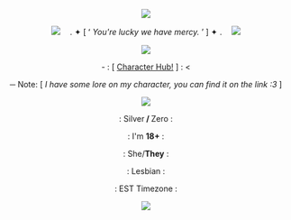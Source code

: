 <p align="center">
  <img src=https://i.pinimg.com/736x/77/5e/d7/775ed74120f44c9640e39668f7410ba9.jpg>
</p>

<p align="center">
  <img src=https://images-wixmp-ed30a86b8c4ca887773594c2.wixmp.com/f/d99f683e-b226-4ed9-9922-5e94fb70fdd6/dkkv1ln-5433ce2e-aef4-44af-be64-a81f71e83f01.gif?token=eyJ0eXAiOiJKV1QiLCJhbGciOiJIUzI1NiJ9.eyJzdWIiOiJ1cm46YXBwOjdlMGQxODg5ODIyNjQzNzNhNWYwZDQxNWVhMGQyNmUwIiwiaXNzIjoidXJuOmFwcDo3ZTBkMTg4OTgyMjY0MzczYTVmMGQ0MTVlYTBkMjZlMCIsIm9iaiI6W1t7InBhdGgiOiIvZi9kOTlmNjgzZS1iMjI2LTRlZDktOTkyMi01ZTk0ZmI3MGZkZDYvZGtrdjFsbi01NDMzY2UyZS1hZWY0LTQ0YWYtYmU2NC1hODFmNzFlODNmMDEuZ2lmIn1dXSwiYXVkIjpbInVybjpzZXJ2aWNlOmZpbGUuZG93bmxvYWQiXX0.wYt1rE-SmhVWB5aX6nT59VgD9TVRFmtbVJpENYX8D98>
  ㅤ. ✦ [ ʻ <em>You're lucky we have mercy.</em> ʼ ] ✦ .ㅤ
  <img src=https://images-wixmp-ed30a86b8c4ca887773594c2.wixmp.com/f/d99f683e-b226-4ed9-9922-5e94fb70fdd6/dkkv1ln-5433ce2e-aef4-44af-be64-a81f71e83f01.gif?token=eyJ0eXAiOiJKV1QiLCJhbGciOiJIUzI1NiJ9.eyJzdWIiOiJ1cm46YXBwOjdlMGQxODg5ODIyNjQzNzNhNWYwZDQxNWVhMGQyNmUwIiwiaXNzIjoidXJuOmFwcDo3ZTBkMTg4OTgyMjY0MzczYTVmMGQ0MTVlYTBkMjZlMCIsIm9iaiI6W1t7InBhdGgiOiIvZi9kOTlmNjgzZS1iMjI2LTRlZDktOTkyMi01ZTk0ZmI3MGZkZDYvZGtrdjFsbi01NDMzY2UyZS1hZWY0LTQ0YWYtYmU2NC1hODFmNzFlODNmMDEuZ2lmIn1dXSwiYXVkIjpbInVybjpzZXJ2aWNlOmZpbGUuZG93bmxvYWQiXX0.wYt1rE-SmhVWB5aX6nT59VgD9TVRFmtbVJpENYX8D98>
</p>

<p align="center">
  <img src="https://images-wixmp-ed30a86b8c4ca887773594c2.wixmp.com/f/5f87f1d0-3696-4cf6-b649-b640f5c33616/d9w3o8p-516f5f21-1ba4-4d80-9f7c-413eaa228e07.png?token=eyJ0eXAiOiJKV1QiLCJhbGciOiJIUzI1NiJ9.eyJzdWIiOiJ1cm46YXBwOjdlMGQxODg5ODIyNjQzNzNhNWYwZDQxNWVhMGQyNmUwIiwiaXNzIjoidXJuOmFwcDo3ZTBkMTg4OTgyMjY0MzczYTVmMGQ0MTVlYTBkMjZlMCIsIm9iaiI6W1t7InBhdGgiOiIvZi81Zjg3ZjFkMC0zNjk2LTRjZjYtYjY0OS1iNjQwZjVjMzM2MTYvZDl3M284cC01MTZmNWYyMS0xYmE0LTRkODAtOWY3Yy00MTNlYWEyMjhlMDcucG5nIn1dXSwiYXVkIjpbInVybjpzZXJ2aWNlOmZpbGUuZG93bmxvYWQiXX0.4p-BlHAWM4ouH-ZQW7giTbLmpgkUB-n2k47cL3V43AY">
</p>

<p align="center">- : [ <a href="https://characterhub.com/character/zer0-mKWh6FuD?v=1">Character Hub!</a> ] : &lt;
</p>

<p align="center">─ Note: [ <em>I have some lore on my character, you can find it on the link :3</em> ]
</p>

<p align="center">
  <img src="https://i.imgur.com/hMmZgSN.png">
</p>

<p align="center">: Silver<strong> / </strong>Zero :
</p>

<p align="center">: I'm <strong>18+</strong> :
</p>

<p align="center">: She/<strong>They</strong> :
</p>

<p align="center">: Lesbian :
</p>

<p align="center">: EST Timezone :
</p>

<p align="center">
  <img src="https://i.imgur.com/bq33N7D.png">
</p>
